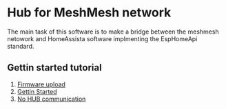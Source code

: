 # Hub for MeshMesh network

The main task of this software is to make a bridge between the meshmesh netowork and HomeAssista software 
implmenting the EspHomeApi standard.

## Gettin started tutorial

1) [Firmware upload](docs/tutorial/firmware_build_upload.md)
2) [Gettin Started](docs/tutorial/getting_started.md)
3) [No HUB communication](docs/tutorial/no_hub_commuication.md)